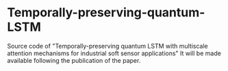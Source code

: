 # Temporally-preserving-quantum-LSTM
Source code of "Temporally-preserving quantum LSTM with multiscale attention mechanisms for industrial soft sensor applications"
It will be made available following the publication of the paper.
